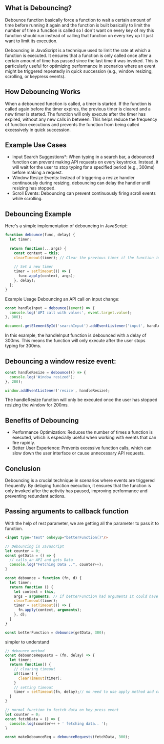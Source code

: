 ## What is Debouncing?
Debounce function basically force a function to wait a certain amount of time before running it again and the function is built basically to limit the number of time a function is called so I don't want on every key of my this function should run instead of calling that function on every key up I I just want to limit its execution.

Debouncing in JavaScript is a technique used to limit the rate at which a function is executed. It ensures that a function is only called once after a certain amount of time has passed since the last time it was invoked. This is particularly useful for optimizing performance in scenarios where an event might be triggered repeatedly in quick succession (e.g., window resizing, scrolling, or keypress events).

## How Debouncing Works
When a debounced function is called, a timer is started.
If the function is called again before the timer expires, the previous timer is cleared and a new timer is started.
The function will only execute after the timer has expired, without any new calls in between.
This helps reduce the frequency of function executions and prevents the function from being called excessively in quick succession.

## Example Use Cases
* Input Search Suggestions*: When typing in a search bar, a debounced function can prevent making API requests on every keystroke. Instead, it will wait for the user to stop typing for a specified period (e.g., 300ms) before making a request.
* Window Resize Events: Instead of triggering a resize handler continuously during resizing, debouncing can delay the handler until resizing has stopped.
* Scroll Events: Debouncing can prevent continuously firing scroll events while scrolling.

## Debouncing Example
Here's a simple implementation of debouncing in JavaScript:

```javascript
function debounce(func, delay) {
  let timer;
  
  return function(...args) {
    const context = this;
    clearTimeout(timer); // Clear the previous timer if the function is called again
    
    // Set a new timer
    timer = setTimeout(() => {
      func.apply(context, args);
    }, delay);
  };
}
```

Example Usage
Debouncing an API call on input change:
```javascript
const handleInput = debounce((event) => {
  console.log('API call with value:', event.target.value);
}, 300);

document.getElementById('searchInput').addEventListener('input', handleInput);
```
In this example, the handleInput function is debounced with a delay of 300ms. This means the function will only execute after the user stops typing for 300ms.

## Debouncing a window resize event:
```javascript
const handleResize = debounce(() => {
  console.log('Window resized');
}, 200);

window.addEventListener('resize', handleResize);
```
The handleResize function will only be executed once the user has stopped resizing the window for 200ms.

## Benefits of Debouncing
* Performance Optimization: Reduces the number of times a function is executed, which is especially useful when working with events that can fire rapidly.
* Better User Experience: Prevents excessive function calls, which can slow down the user interface or cause unnecessary API requests.

## Conclusion
Debouncing is a crucial technique in scenarios where events are triggered frequently. By delaying function execution, it ensures that the function is only invoked after the activity has paused, improving performance and preventing redundant actions.

## Passing arguments to callback function
With the help of rest parameter, we are getting all the parameter to pass it to function.

```html
<input type="text" onkeyup="betterFunction()"/>
```

```javascript
// Debouncing in Javascript
let counter = 0;
const getData = () => {
  // calls an API and gets Data
  console.log("Fetching Data ..", counter++);
}

const debounce = function (fn, d) {
  let timer;
  return function () {
    let context = this,
    args = arguments; // if betterFunction had arguments it could have been passed as rest parameter or you wouldn't need to keep the reference of 'this' and 'arg' unnecessarily, It would have automatically keeps the outer function params value intact. ( That's what closure does).
    clearTimeout(timer);
    timer = setTimeout(() => {
      fn.apply(context, arguments);
    }, d);
  }
}

const betterFunction = debounce(getData, 300);
```

simpler to understand
```javascript
// debounce method
const debounceRequests = (fn, delay) => {
  let timer;
  return function() {
    // clearing timeout
    if(timer) {
      clearTimeout(timer);
    }
    // setting timeout
    timer = setTimeout(fn, delay);// no need to use apply method and creating context  since already passing an function as callback
  }
}

// normal function to fectch data on key press event
let counter = 0;
const fetchData = () => {
  console.log(counter++ + ' fetching data.. ');
}

const makeDebounceReq = debounceRequests(fetchData, 300);
```
